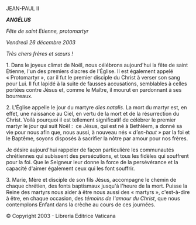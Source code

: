 JEAN-PAUL II

***ANGÉLUS***

*Fête de saint Etienne, protomartyr*

*Vendredi 26 décembre 2003*

*Très chers frères et sœurs !*

1. Dans le joyeux climat de Noël, nous célébrons aujourd'hui la fête de saint Étienne, l'un des premiers diacres de l'Église. Il est également appelé « Protomartyr », car il fut le premier disciple du Christ à verser son sang pour Lui. Il fut lapidé à la suite de fausses accusations, semblables à celles portées contre Jésus et, comme le Maître, il mourut en pardonnant à ses bourreaux.

2. L'Église appelle le jour du martyre *dies natalis.* La mort du martyr est, en effet, une naissance au Ciel, en vertu de la mort et de la résurrection du Christ. Voilà pourquoi il est tellement significatif de célébrer le premier martyr le jour qui suit Noël :  ce Jésus, qui est né à Bethléem, a donné sa vie pour nous afin que, nous aussi, à nouveau nés « *d'en-haut* » par la foi et le Baptême, soyons disposés à sacrifier la nôtre par amour pour nos frères.

Je désire aujourd'hui rappeler de façon particulière les communautés chrétiennes qui subissent des persécutions, et tous les fidèles qui souffrent pour la foi. Que le Seigneur leur donne la force de la persévérance et la capacité d'aimer également ceux qui les font souffrir.

3. Marie, Mère et disciple de son fils Jésus, accompagne le chemin de chaque chrétien, des fonts baptismaux jusqu'à l'heure de la mort. Puisse la Reine des martyrs nous aider à être nous aussi des « martyrs », c'est-à-dire à être, en chaque occasion, des *témoins de l'amour du Christ*, que nous contemplons Enfant dans la crèche au cours de ces journées.

© Copyright 2003 - Libreria Editrice Vaticana